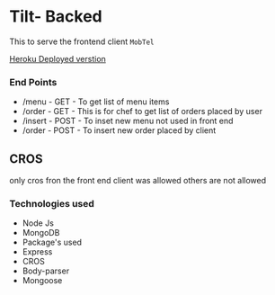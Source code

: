 <h1>Tilt- Backed</h1>
<p>This to serve the frontend client <code>MobTel</code> </p>
<a href="https://tiltback.herokuapp.com/menu">Heroku Deployed verstion</a>

<h3>End Points</h3>
<ul>
<li>/menu - GET - To get list of menu items</li>
<li>/order - GET - This is for chef to get list of orders placed by user</li>
<li>/insert - POST - To inset new menu not used in front end</li>
<li>/order - POST - To insert new order placed by client</li>
</ul>

<h2>CROS</h2>
only cros fron the front end client was allowed others are not allowed

<h3>Technologies used </h3>
<ul>
<li>Node Js</li>
<li>MongoDB</li>
<li>Package's used 
<li>Express</li>
<li>CROS</li>
<li>Body-parser</li>
<li>Mongoose</li>
</li>
</ul>

